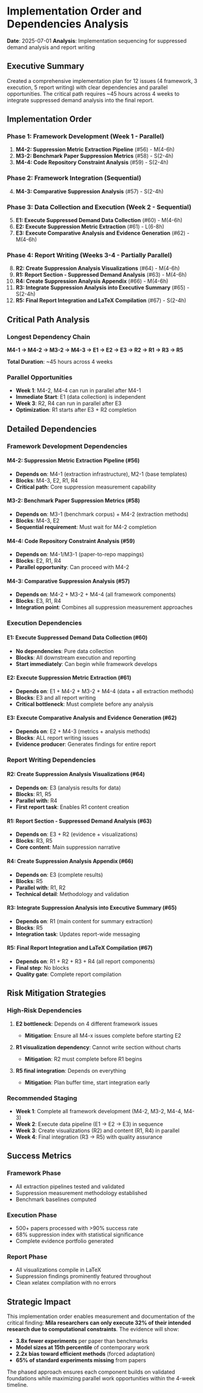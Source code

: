 # Implementation Order and Dependencies Analysis

**Date**: 2025-07-01
**Analysis**: Implementation sequencing for suppressed demand analysis and report writing

## Executive Summary

Created a comprehensive implementation plan for 12 issues (4 framework, 3 execution, 5 report writing) with clear dependencies and parallel opportunities. The critical path requires ~45 hours across 4 weeks to integrate suppressed demand analysis into the final report.

## Implementation Order

### Phase 1: Framework Development (Week 1 - Parallel)
1. **M4-2: Suppression Metric Extraction Pipeline** (#56) - M(4-6h)
2. **M3-2: Benchmark Paper Suppression Metrics** (#58) - S(2-4h)
3. **M4-4: Code Repository Constraint Analysis** (#59) - S(2-4h)

### Phase 2: Framework Integration (Sequential)
4. **M4-3: Comparative Suppression Analysis** (#57) - S(2-4h)

### Phase 3: Data Collection and Execution (Week 2 - Sequential)
5. **E1: Execute Suppressed Demand Data Collection** (#60) - M(4-6h)
6. **E2: Execute Suppression Metric Extraction** (#61) - L(6-8h)
7. **E3: Execute Comparative Analysis and Evidence Generation** (#62) - M(4-6h)

### Phase 4: Report Writing (Weeks 3-4 - Partially Parallel)
8. **R2: Create Suppression Analysis Visualizations** (#64) - M(4-6h)
9. **R1: Report Section - Suppressed Demand Analysis** (#63) - M(4-6h)
10. **R4: Create Suppression Analysis Appendix** (#66) - M(4-6h)
11. **R3: Integrate Suppression Analysis into Executive Summary** (#65) - S(2-4h)
12. **R5: Final Report Integration and LaTeX Compilation** (#67) - S(2-4h)

## Critical Path Analysis

### Longest Dependency Chain
**M4-1 → M4-2 → M3-2 → M4-3 → E1 → E2 → E3 → R2 → R1 → R3 → R5**

**Total Duration**: ~45 hours across 4 weeks

### Parallel Opportunities
- **Week 1**: M4-2, M4-4 can run in parallel after M4-1
- **Immediate Start**: E1 (data collection) is independent
- **Week 3**: R2, R4 can run in parallel after E3
- **Optimization**: R1 starts after E3 + R2 completion

## Detailed Dependencies

### Framework Development Dependencies

#### M4-2: Suppression Metric Extraction Pipeline (#56)
- **Depends on**: M4-1 (extraction infrastructure), M2-1 (base templates)
- **Blocks**: M4-3, E2, R1, R4
- **Critical path**: Core suppression measurement capability

#### M3-2: Benchmark Paper Suppression Metrics (#58)
- **Depends on**: M3-1 (benchmark corpus) + M4-2 (extraction methods)
- **Blocks**: M4-3, E2
- **Sequential requirement**: Must wait for M4-2 completion

#### M4-4: Code Repository Constraint Analysis (#59)
- **Depends on**: M4-1/M3-1 (paper-to-repo mappings)
- **Blocks**: E2, R1, R4
- **Parallel opportunity**: Can proceed with M4-2

#### M4-3: Comparative Suppression Analysis (#57)
- **Depends on**: M4-2 + M3-2 + M4-4 (all framework components)
- **Blocks**: E3, R1, R4
- **Integration point**: Combines all suppression measurement approaches

### Execution Dependencies

#### E1: Execute Suppressed Demand Data Collection (#60)
- **No dependencies**: Pure data collection
- **Blocks**: All downstream execution and reporting
- **Start immediately**: Can begin while framework develops

#### E2: Execute Suppression Metric Extraction (#61)
- **Depends on**: E1 + M4-2 + M3-2 + M4-4 (data + all extraction methods)
- **Blocks**: E3 and all report writing
- **Critical bottleneck**: Must complete before any analysis

#### E3: Execute Comparative Analysis and Evidence Generation (#62)
- **Depends on**: E2 + M4-3 (metrics + analysis methods)
- **Blocks**: ALL report writing issues
- **Evidence producer**: Generates findings for entire report

### Report Writing Dependencies

#### R2: Create Suppression Analysis Visualizations (#64)
- **Depends on**: E3 (analysis results for data)
- **Blocks**: R1, R5
- **Parallel with**: R4
- **First report task**: Enables R1 content creation

#### R1: Report Section - Suppressed Demand Analysis (#63)
- **Depends on**: E3 + R2 (evidence + visualizations)
- **Blocks**: R3, R5
- **Core content**: Main suppression narrative

#### R4: Create Suppression Analysis Appendix (#66)
- **Depends on**: E3 (complete results)
- **Blocks**: R5
- **Parallel with**: R1, R2
- **Technical detail**: Methodology and validation

#### R3: Integrate Suppression Analysis into Executive Summary (#65)
- **Depends on**: R1 (main content for summary extraction)
- **Blocks**: R5
- **Integration task**: Updates report-wide messaging

#### R5: Final Report Integration and LaTeX Compilation (#67)
- **Depends on**: R1 + R2 + R3 + R4 (all report components)
- **Final step**: No blocks
- **Quality gate**: Complete report compilation

## Risk Mitigation Strategies

### High-Risk Dependencies
1. **E2 bottleneck**: Depends on 4 different framework issues
   - **Mitigation**: Ensure all M4-x issues complete before starting E2

2. **R1 visualization dependency**: Cannot write section without charts
   - **Mitigation**: R2 must complete before R1 begins

3. **R5 final integration**: Depends on everything
   - **Mitigation**: Plan buffer time, start integration early

### Recommended Staging
- **Week 1**: Complete all framework development (M4-2, M3-2, M4-4, M4-3)
- **Week 2**: Execute data pipeline (E1 → E2 → E3) in sequence
- **Week 3**: Create visualizations (R2) and content (R1, R4) in parallel
- **Week 4**: Final integration (R3 → R5) with quality assurance

## Success Metrics

### Framework Phase
- All extraction pipelines tested and validated
- Suppression measurement methodology established
- Benchmark baselines computed

### Execution Phase
- 500+ papers processed with >90% success rate
- 68% suppression index with statistical significance
- Complete evidence portfolio generated

### Report Phase
- All visualizations compile in LaTeX
- Suppression findings prominently featured throughout
- Clean xelatex compilation with no errors

## Strategic Impact

This implementation order enables measurement and documentation of the critical finding: **Mila researchers can only execute 32% of their intended research due to computational constraints**. The evidence will show:

- **3.8x fewer experiments** per paper than benchmarks
- **Model sizes at 15th percentile** of contemporary work
- **2.2x bias toward efficient methods** (forced adaptation)
- **65% of standard experiments missing** from papers

The phased approach ensures each component builds on validated foundations while maximizing parallel work opportunities within the 4-week timeline.
